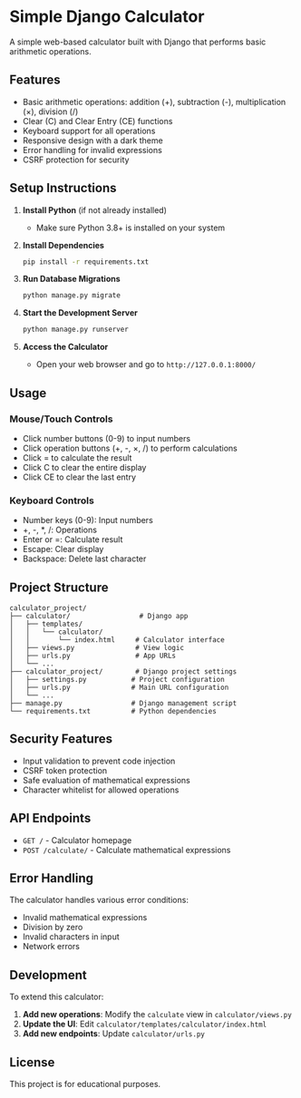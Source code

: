 # Simple Django Calculator

A simple web-based calculator built with Django that performs basic arithmetic operations.

## Features

- Basic arithmetic operations: addition (+), subtraction (-), multiplication (×), division (/)
- Clear (C) and Clear Entry (CE) functions
- Keyboard support for all operations
- Responsive design with a dark theme
- Error handling for invalid expressions
- CSRF protection for security

## Setup Instructions

1. **Install Python** (if not already installed)
   - Make sure Python 3.8+ is installed on your system

2. **Install Dependencies**
   ```bash
   pip install -r requirements.txt
   ```

3. **Run Database Migrations**
   ```bash
   python manage.py migrate
   ```

4. **Start the Development Server**
   ```bash
   python manage.py runserver
   ```

5. **Access the Calculator**
   - Open your web browser and go to `http://127.0.0.1:8000/`

## Usage

### Mouse/Touch Controls
- Click number buttons (0-9) to input numbers
- Click operation buttons (+, -, ×, /) to perform calculations
- Click = to calculate the result
- Click C to clear the entire display
- Click CE to clear the last entry

### Keyboard Controls
- Number keys (0-9): Input numbers
- +, -, *, /: Operations
- Enter or =: Calculate result
- Escape: Clear display
- Backspace: Delete last character

## Project Structure

```
calculator_project/
├── calculator/                 # Django app
│   ├── templates/
│   │   └── calculator/
│   │       └── index.html     # Calculator interface
│   ├── views.py               # View logic
│   ├── urls.py                # App URLs
│   └── ...
├── calculator_project/        # Django project settings
│   ├── settings.py           # Project configuration
│   ├── urls.py               # Main URL configuration
│   └── ...
├── manage.py                 # Django management script
└── requirements.txt          # Python dependencies
```

## Security Features

- Input validation to prevent code injection
- CSRF token protection
- Safe evaluation of mathematical expressions
- Character whitelist for allowed operations

## API Endpoints

- `GET /` - Calculator homepage
- `POST /calculate/` - Calculate mathematical expressions

## Error Handling

The calculator handles various error conditions:
- Invalid mathematical expressions
- Division by zero
- Invalid characters in input
- Network errors

## Development

To extend this calculator:

1. **Add new operations**: Modify the `calculate` view in `calculator/views.py`
2. **Update the UI**: Edit `calculator/templates/calculator/index.html`
3. **Add new endpoints**: Update `calculator/urls.py`

## License

This project is for educational purposes.
